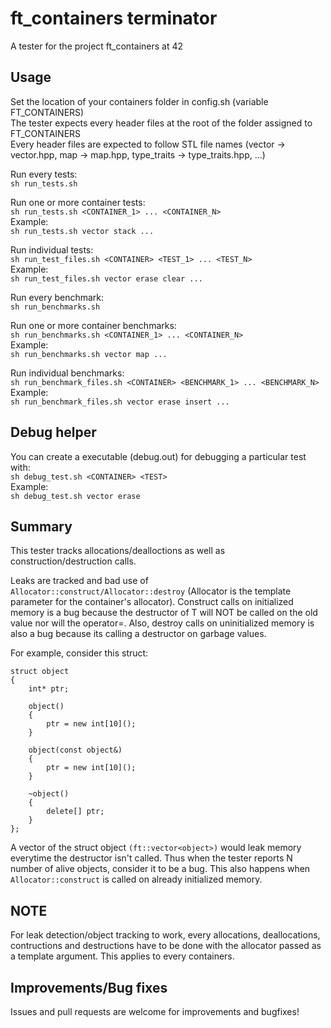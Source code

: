 # ft_containers terminator

A tester for the project ft_containers at 42

## Usage

Set the location of your containers folder in config.sh (variable FT_CONTAINERS) <br/>
The tester expects every header files at the root of the folder assigned to FT_CONTAINERS <br/>
Every header files are expected to follow STL file names (vector -> vector.hpp, map -> map.hpp, type_traits -> type_traits.hpp, ...)

Run every tests: <br/>
```sh run_tests.sh```

Run one or more container tests: <br/>
```sh run_tests.sh <CONTAINER_1> ... <CONTAINER_N>```
<br/>Example: <br/>
```sh run_tests.sh vector stack ...```

Run individual tests: <br/>
```sh run_test_files.sh <CONTAINER> <TEST_1> ... <TEST_N>```
<br/>Example: <br/>
```sh run_test_files.sh vector erase clear ...```

Run every benchmark: <br/>
```sh run_benchmarks.sh```

Run one or more container benchmarks: <br/>
```sh run_benchmarks.sh <CONTAINER_1> ... <CONTAINER_N>```
<br/>Example: <br/>
```sh run_benchmarks.sh vector map ...```

Run individual benchmarks: <br/>
```sh run_benchmark_files.sh <CONTAINER> <BENCHMARK_1> ... <BENCHMARK_N>```
<br/>Example: <br/>
```sh run_benchmark_files.sh vector erase insert ...```

## Debug helper

You can create a executable (debug.out) for debugging a particular test with: <br/>
```sh debug_test.sh <CONTAINER> <TEST>```
<br/>Example: <br/>
```sh debug_test.sh vector erase```

## Summary

This tester tracks allocations/dealloctions as well as construction/destruction calls.

Leaks are tracked and bad use of ```Allocator::construct/Allocator::destroy``` (Allocator is the template parameter for the container's allocator). Construct calls on initialized memory is a bug because the destructor of T will NOT be called on the old value nor will the operator=. Also, destroy calls on uninitialized memory is also a bug because its calling a destructor on garbage values.

For example, consider this struct: <br/>
```
struct object
{
    int* ptr;

    object()
    {
        ptr = new int[10]();
    }

    object(const object&)
    {
        ptr = new int[10]();
    }

    ~object()
    {
        delete[] ptr;
    }
};
```

A vector of the struct object ```(ft::vector<object>)``` would leak memory everytime the destructor isn't called. Thus when the tester reports N number of alive objects, consider it to be a bug. This also happens when ```Allocator::construct``` is called on already initialized memory.

## NOTE

For leak detection/object tracking to work, every allocations, deallocations, contructions and destructions have to be done with the allocator passed as a template argument. This applies to every containers.

## Improvements/Bug fixes

Issues and pull requests are welcome for improvements and bugfixes!
